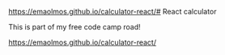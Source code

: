 https://emaolmos.github.io/calculator-react/# React calculator

This is part of my free code camp road!

https://emaolmos.github.io/calculator-react/

